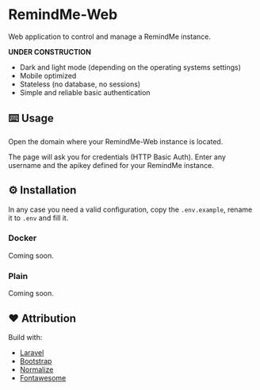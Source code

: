 # RemindMe-Web

Web application to control and manage a RemindMe instance.

**UNDER CONSTRUCTION**

* Dark and light mode (depending on the operating systems settings)
* Mobile optimized
* Stateless (no database, no sessions)
* Simple and reliable basic authentication

## ⌨️ Usage

Open the domain where your RemindMe-Web instance is located. 

The page will ask you for credentials (HTTP Basic Auth). Enter any username and the apikey defined for your RemindMe instance.

## ⚙️ Installation

In any case you need a valid configuration, copy the `.env.example`, rename it to `.env` and fill it.

### Docker

Coming soon.

### Plain

Coming soon.

## ❤️ Attribution 

Build with:

* [Laravel](https://laravel.com/)
* [Bootstrap](https://getbootstrap.com)
* [Normalize](https://normalize.css)
* [Fontawesome](https://fontawesome.com)